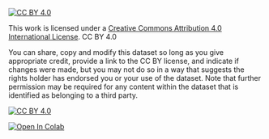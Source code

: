 [![CC BY 4.0][cc-by-shield]][cc-by]

This work is licensed under a
[Creative Commons Attribution 4.0 International License][cc-by].
CC BY 4.0

You can share, copy and modify this dataset so long as you give appropriate credit, 
provide a link to the CC BY license, and indicate if changes were made, but you 
may not do so in a way that suggests the rights holder has endorsed you or your 
use of the dataset. Note that further permission may be required for any content 
within the dataset that is identified as belonging to a third party.

[![CC BY 4.0][cc-by-image]][cc-by]

[cc-by]: http://creativecommons.org/licenses/by/4.0/
[cc-by-image]: https://i.creativecommons.org/l/by/4.0/88x31.png
[cc-by-shield]: https://img.shields.io/badge/License-CC%20BY%204.0-lightgrey.svg



[![Open In Colab](https://colab.research.google.com/assets/colab-badge.svg)](https://colab.research.google.com/github/googlecolab/colabtools/blob/master/notebooks/WWTP_analysis.ipynb)
